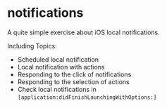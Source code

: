 # notifications
A quite simple exercise about iOS local notifications.

Including Topics:
  * Scheduled local notification
  * Local notification with actions
  * Responding to the click of notifications
  * Responding to the selection of actions 
  * Check local notifications in `[application:didFinishLaunchingWithOptions:]`
  
